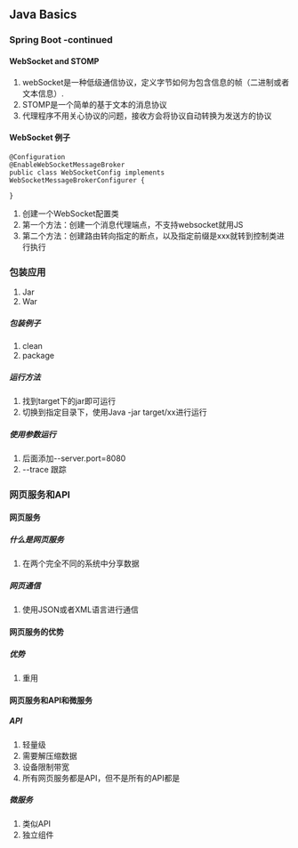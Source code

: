 ## Java Basics
### Spring Boot -continued
#### WebSocket and STOMP
1. webSocket是一种低级通信协议，定义字节如何为包含信息的帧（二进制或者文本信息）.
2. STOMP是一个简单的基于文本的消息协议
3. 代理程序不用关心协议的问题，接收方会将协议自动转换为发送方的协议
#### WebSocket 例子
~~~
@Configuration
@EnableWebSocketMessageBroker
public class WebSocketConfig implements WebSocketMessageBrokerConfigurer {
	
}
~~~
1. 创建一个WebSocket配置类
2. 第一个方法：创建一个消息代理端点，不支持websocket就用JS
3. 第二个方法：创建路由转向指定的断点，以及指定前缀是xxx就转到控制类进行执行 
### 包装应用
1. Jar
2. War
##### 包装例子
1. clean
2. package
##### 运行方法
1. 找到target下的jar即可运行
2. 切换到指定目录下，使用Java -jar target/xx进行运行
##### 使用参数运行
1. 后面添加--server.port=8080
2. --trace 跟踪
### 网页服务和API
#### 网页服务

##### 什么是网页服务
1. 在两个完全不同的系统中分享数据
##### 网页通信
1. 使用JSON或者XML语言进行通信
#### 网页服务的优势
##### 优势
1. 重用
#### 网页服务和API和微服务
##### API
1. 轻量级
2. 需要解压缩数据
3. 设备限制带宽
4. 所有网页服务都是API，但不是所有的API都是
##### 微服务
1. 类似API
2. 独立组件


